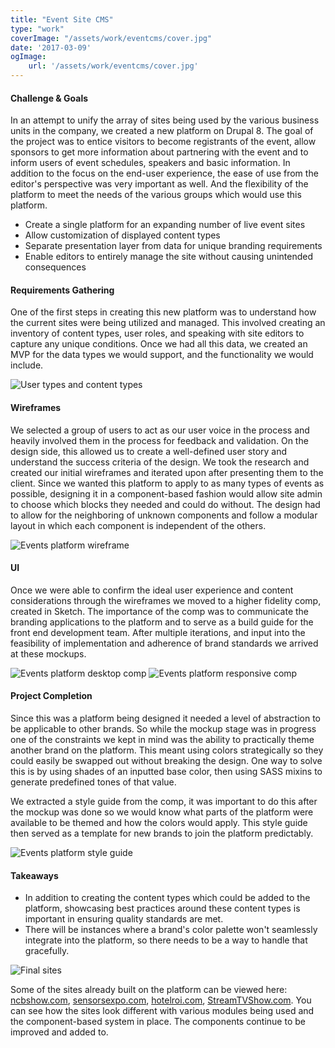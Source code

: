 ```yaml
---
title: "Event Site CMS"
type: "work"
coverImage: "/assets/work/eventcms/cover.jpg"
date: '2017-03-09'
ogImage:
    url: '/assets/work/eventcms/cover.jpg'
---
```

#### Challenge & Goals
In an attempt to unify the array of sites being used by the various business units in the company, we created a new platform on Drupal 8. The goal of the project was to entice visitors to become registrants of the event, allow sponsors to get more information about partnering with the event and to inform users of event schedules, speakers and basic information. In addition to the focus on the end-user experience, the ease of use from the editor's perspective was very important as well. And the flexibility of the platform to meet the needs of the various groups which would use this platform. 
- Create a single platform for an expanding number of live event sites
- Allow customization of displayed content types
- Separate presentation layer from data for unique branding requirements
- Enable editors to entirely manage the site without causing unintended consequences

#### Requirements Gathering
One of the first steps in creating this new platform was to understand how the current sites were being utilized and managed. This involved creating an inventory of content types, user roles, and speaking with site editors to capture any unique conditions. Once we had all this data, we created an MVP for the data types we would support, and the functionality we would include. 

![User types and content types](/assets/work/eventcms/Events-usercontent.jpg)

#### Wireframes
We selected a group of users to act as our user voice in the process and heavily involved them in the process for feedback and validation. On the design side, this allowed us to create a well-defined user story and understand the success criteria of the design. We took the research and created our initial wireframes and iterated upon after presenting them to the client. Since we wanted this platform to apply to as many types of events as possible, designing it in a component-based fashion would allow site admin to choose which blocks they needed and could do without. The design had to allow for the neighboring of unknown components and follow a modular layout in which each component is independent of the others.

![Events platform wireframe](/assets/work/eventcms/Events-wireframe.jpg)

#### UI
Once we were able to confirm the ideal user experience and content considerations through the wireframes we moved to a higher fidelity comp, created in Sketch. The importance of the comp was to communicate the branding applications to the platform and to serve as a build guide for the front end development team. After multiple iterations, and input into the feasibility of implementation and adherence of brand standards we arrived at these mockups. 

![Events platform desktop comp](/assets/work/eventcms/Events-desktop-1489093977.jpg)
![Events platform responsive comp](/assets/work/eventcms/Events-responsive.jpg)

#### Project Completion
Since this was a platform being designed it needed a level of abstraction to be applicable to other brands. So while the mockup stage was in progress one of the constraints we kept in mind was the ability to practically theme another brand on the platform. This meant using colors strategically so they could easily be swapped out without breaking the design. One way to solve this is by using shades of an inputted base color, then using SASS mixins to generate predefined tones of that value. 

We extracted a style guide from the comp, it was important to do this after the mockup was done so we would know what parts of the platform were available to be themed and how the colors would apply. This style guide then served as a template for new brands to join the platform predictably. 

![Events platform style guide](/assets/work/eventcms/Events-styleguide.jpg)

#### Takeaways

- In addition to creating the content types which could be added to the platform, showcasing best practices around these content types is important in ensuring quality standards are met.
- There will be instances where a brand's color palette won't seamlessly integrate into the platform, so there needs to be a way to handle that gracefully.

![Final sites](/assets/work/eventcms/Events-finalsites.jpg)

Some of the sites already built on the platform can be viewed here: [ncbshow.com](http://www.ncbshow.com/), [sensorsexpo.com](http://www.sensorsexpo.com/), [hotelroi.com](http://www.hotelroi.com/), [StreamTVShow.com](https://www.streamtvshow.com/). You can see how the sites look different with various modules being used and the component-based system in place. The components continue to be improved and added to.
